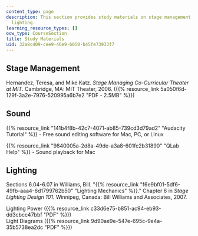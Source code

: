 ```yaml
---
content_type: page
description: This section provides study materials on stage management, sound, and
  lighting.
learning_resource_types: []
ocw_type: CourseSection
title: Study Materials
uid: 32a8c409-cee9-46e9-b050-b45fe73933f7
---
```


Stage Management
----------------

Hernandez, Teresa, and Mike Katz. _Stage Managing Co-Curricular Theater at MIT_. Cambridge, MA: MIT Theater, 2006. ({{% resource_link 5a050f6d-129f-3a2e-7976-520995a6b7e2 "PDF - 2.5MB" %}})

Sound
-----

{{% resource_link "141b4f8b-42c7-4071-ab85-739cd3d79ad2" "Audacity Tutorial" %}} - Free sound editing software for Mac, PC, or Linux

{{% resource_link "9840005a-2d8a-49de-a3a8-601fc2b31890" "QLab Help" %}} - Sound playback for Mac

Lighting
--------

Sections 6.04-6.07 in Williams, Bill. "{{% resource_link "f6e9bf01-5df6-49fb-aaa4-6d1799762b50" "Lighting Mechanics" %}}." Chapter 6 in _Stage Lighting Design 101_. Winnipeg, Canada: Bill Williams and Associates, 2007.

Lighting Power ({{% resource_link c33d6e75-b851-ac94-eb93-dd3cbcc47bbf "PDF" %}})  
Light Diagrams ({{% resource_link 9d90ae9e-547e-695c-9e4a-35b5738ea2dc "PDF" %}})